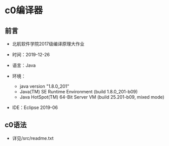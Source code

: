 # c0编译器
## 前言
+ 北航软件学院2017级编译原理大作业
+ 时间：2019-12-26
+ 语言：Java
+ 环境：
    - java version "1.8.0_201"
    - Java(TM) SE Runtime Environment (build 1.8.0_201-b09)
    - Java HotSpot(TM) 64-Bit Server VM (build 25.201-b09, mixed mode)

+ IDE：Eclipse 2019-06
## c0语法
+ 详见/src/readme.txt